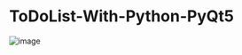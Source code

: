 # ToDoList-With-Python-PyQt5


![image](https://github.com/user-attachments/assets/b1a701b5-c6d9-408f-a2ae-a2cb53fcba22)
